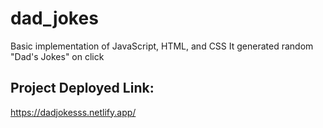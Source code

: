 # dad_jokes
Basic implementation of JavaScript, HTML, and CSS
It generated random "Dad's Jokes" on click

## Project Deployed Link:
https://dadjokesss.netlify.app/

